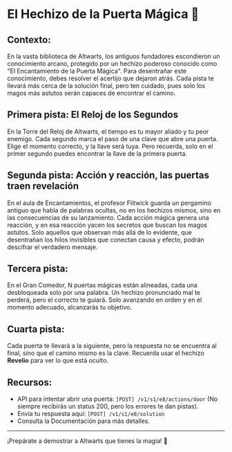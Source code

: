 # El Hechizo de la Puerta Mágica 🚪

## Contexto:

En la vasta biblioteca de Altwarts, los antiguos fundadores escondieron un conocimiento arcano, protegido por un hechizo poderoso conocido como "El Encantamiento de la Puerta Mágica". Para desentrañar este conocimiento, debes resolver el acertijo que dejaron atrás. Cada pista te llevará más cerca de la solución final, pero ten cuidado, pues solo los magos más astutos serán capaces de encontrar el camino.

## Primera pista: El Reloj de los Segundos

En la Torre del Reloj de Altwarts, el tiempo es tu mayor aliado y tu peor enemigo. Cada segundo marca el paso de una clave que abre una puerta. Elige el momento correcto, y la llave será tuya. Pero recuerda, solo en el primer segundo puedes encontrar la llave de la primera puerta.

## Segunda pista: Acción y reacción, las puertas traen revelación

En el aula de Encantamientos, el profesor Flitwick guarda un pergamino antiguo que habla de palabras ocultas, no en los hechizos mismos, sino en las consecuencias de su lanzamiento. Cada acción mágica genera una reacción, y en esa reacción yacen los secretos que buscan los magos astutos. Solo aquellos que observan más allá de lo evidente, que desentrañan los hilos invisibles que conectan causa y efecto, podrán descifrar el verdadero mensaje.

## Tercera pista:

En el Gran Comedor, N puertas mágicas están alineadas, cada una desbloqueada solo por una palabra. Un hechizo pronunciado mal te perderá, pero el correcto te guiará. Solo avanzando en orden y en el momento adecuado, alcanzarás tu objetivo.

## Cuarta pista:

Cada puerta te llevará a la siguiente, pero la respuesta no se encuentra al final, sino que el camino mismo es la clave. Recuerda usar el hechizo **Revelio** para ver lo que está oculto.

## Recursos:

- API para intentar abrir una puerta: `[POST] /v1/s1/e8/actions/door` (No siempre recibirás un status 200, pero los errores te dan pistas).
- Envía tu respuesta aquí: `[POST] /v1/s1/e8/solution`
- Consulta la Documentación para más detalles.

---

¡Prepárate a demostrar a Altwarts que tienes la magia! 🚀